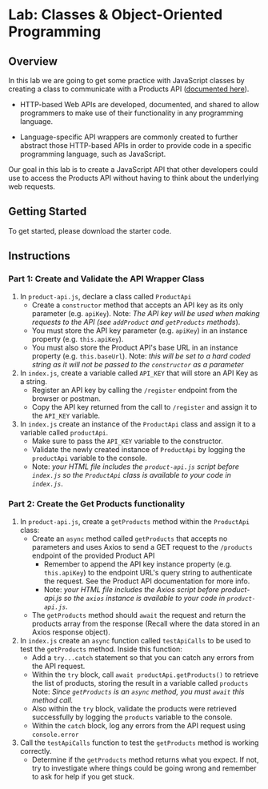 # Lab: Classes & Object-Oriented Programming

## Overview
In this lab we are going to get some practice with JavaScript classes by creating a class to communicate with a Products API ([documented here](https://bstn-api-lab-f060f124aa11.herokuapp.com/)).

* HTTP-based Web APIs are developed, documented, and shared to allow programmers to make use of their functionality in any programming language.

* Language-specific API wrappers are commonly created to further abstract those HTTP-based APIs in order to provide code in a specific programming language, such as JavaScript.

Our goal in this lab is to create a JavaScript API that other developers could use to access the Products API without having to think about the underlying web requests.

## Getting Started
To get started, please download the starter code.

## Instructions
### Part 1: Create and Validate the API Wrapper Class
1. In `product-api.js`, declare a class called `ProductApi`
    * Create a `constructor` method that accepts an API key as its only parameter (e.g. `apiKey`). Note: _The API key will be used when making requests to the API (see `addProduct` and `getProducts` methods_).
    * You must store the API key parameter (e.g. `apiKey`) in an instance property (e.g. `this.apiKey`).
    * You must also store the Product API's base URL in an instance property (e.g. `this.baseUrl`). Note: _this will be set to a hard coded string as it will not be passed to the `constructor` as a parameter_
2. In `index.js`, create a variable called `API_KEY` that will store an API Key as a string.
    * Register an API key by calling the `/register` endpoint from the browser or postman.
    * Copy the API key returned from the call to `/register` and assign it to the `API_KEY` variable.
3. In `index.js` create an instance of the `ProductApi` class and assign it to a variable called `productApi`.
    * Make sure to pass the `API_KEY` variable to the constructor.
    * Validate the newly created instance of `ProductApi` by logging the `productApi` variable to the console.
    * Note: _your HTML file includes the `product-api.js` script before `index.js` so the `ProductApi` class is available to your code in `index.js`_.

### Part 2: Create the Get Products functionality
1. In `product-api.js`, create a `getProducts` method within the `ProductApi` class:
    * Create an `async` method called `getProducts` that accepts no parameters and uses Axios to send a GET request to the `/products` endpoint of the provided Product API
        * Remember to append the API key instance property (e.g. `this.apiKey`) to the endpoint URL's query string to authenticate the request. See the Product API documentation for more info.
        * Note: _your HTML file includes the Axios script before product-api.js so the `axios` instance is available to your code in `product-api.js`_.
    * The `getProducts` method should `await` the request and return the products array from the response (Recall where the data stored in an Axios response object).
2. In `index.js` create an `async` function called `testApiCalls` to be used to test the `getProducts` method. Inside this function:
    * Add a `try...catch` statement so that you can catch any errors from the API request.
    * Within the `try` block, call `await productApi.getProducts()` to retrieve the list of products, storing the result in a variable called `products` Note: _Since `getProducts` is an `async` method, you must `await` this method call._
    * Also within the `try` block, validate the products were retrieved successfully by logging the `products` variable to the console.
    * Within the `catch` block, log any errors from the API request using `console.error`
3. Call the `testApiCalls` function to test the `getProducts` method is working correctly.
    * Determine if the `getProducts` method returns what you expect. If not, try to investigate where things could be going wrong and remember to ask for help if you get stuck.